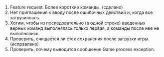 1. Feature request. Более короткие команды. (сделано)
2. Нет приглашения к вводу после ошибочных действий и, когда все загрузилоась.
3. Хотим, чтобы из последовательно (в одной строке) введенных верных команд выполнялась только первая, а команды после нее не выполнялись.
4. Проверить, очищается ли стек сохранения после загрузки игры. (исправлено)
5. Проверить, почему выводится сообщение Game process exception.
